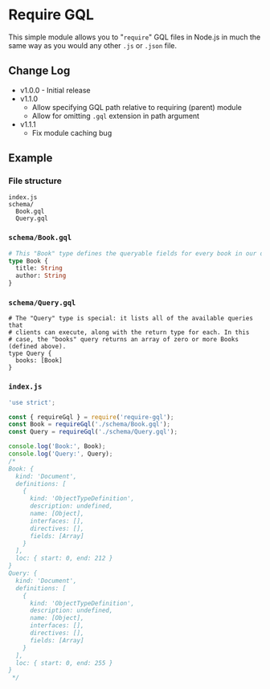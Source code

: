 # Require GQL

This simple module allows you to "`require`" GQL files in Node.js in much the same way as you would any other `.js` or `.json` file.

## Change Log

- v1.0.0 - Initial release
- v1.1.0
  - Allow specifying GQL path relative to requiring (parent) module
  - Allow for omitting `.gql` extension in path argument
- v1.1.1
  - Fix module caching bug

## Example

### File structure

```
index.js
schema/
  Book.gql
  Query.gql
```

### `schema/Book.gql`

```graphql
# This "Book" type defines the queryable fields for every book in our data source.
type Book {
  title: String
  author: String
}
```

### `schema/Query.gql`

```
# The "Query" type is special: it lists all of the available queries that
# clients can execute, along with the return type for each. In this
# case, the "books" query returns an array of zero or more Books (defined above).
type Query {
  books: [Book]
}
```

### `index.js`

```js
'use strict';

const { requireGql } = require('require-gql');
const Book = requireGql('./schema/Book.gql');
const Query = requireGql('./schema/Query.gql');

console.log('Book:', Book);
console.log('Query:', Query);
/*
Book: {
  kind: 'Document',
  definitions: [
    {
      kind: 'ObjectTypeDefinition',
      description: undefined,
      name: [Object],
      interfaces: [],
      directives: [],
      fields: [Array]
    }
  ],
  loc: { start: 0, end: 212 }
}
Query: {
  kind: 'Document',
  definitions: [
    {
      kind: 'ObjectTypeDefinition',
      description: undefined,
      name: [Object],
      interfaces: [],
      directives: [],
      fields: [Array]
    }
  ],
  loc: { start: 0, end: 255 }
}
 */
```
